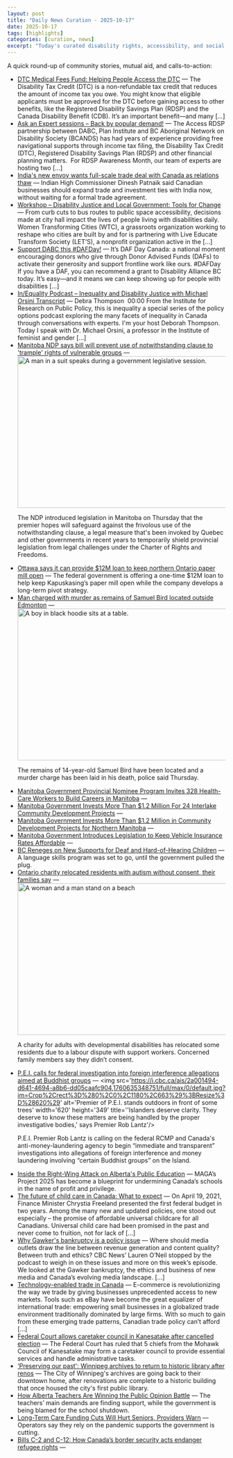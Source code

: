 ```yaml
---
layout: post
title: "Daily News Curation - 2025-10-17"
date: 2025-10-17
tags: [highlights]
categories: [curation, news]
excerpt: "Today's curated disability rights, accessibility, and social policy news from across Canada."
---
```


A quick round-up of community stories, mutual aid, and calls-to-action:

- [DTC Medical Fees Fund: Helping People Access the DTC](https://disabilityalliancebc.org/dtc-medical-fees-fund-helping-people-access-the-dtc/) — The Disability Tax Credit (DTC) is a non-refundable tax credit that reduces the amount of income tax you owe. You might know that eligible applicants must be approved for the DTC before gaining access to other benefits, like the Registered Disability Savings Plan (RDSP) and the Canada Disability Benefit (CDB). It’s an important benefit—and many […]
- [Ask an Expert sessions – Back by popular demand!](https://disabilityalliancebc.org/ask-an-expert-sessions-back-by-popular-demand/) — The Access RDSP partnership between DABC, Plan Institute and BC Aboriginal Network on Disability Society (BCANDS) has had years of experience providing free navigational supports through income tax filing, the Disability Tax Credit (DTC), Registered Disability Savings Plan (RDSP) and other financial planning matters.  For RDSP Awareness Month, our team of experts are hosting two […]
- [India's new envoy wants full-scale trade deal with Canada as relations thaw](https://globalnews.ca/news/11483094/india-envoy-canada-trade-deal-interview/) — Indian High Commissioner Dinesh Patnaik said Canadian businesses should expand trade and investment ties with India now, without waiting for a formal trade agreement.
- [Workshop – Disability Justice and Local Government: Tools for Change](https://disabilityalliancebc.org/workshop-disability-justice-and-local-government-tools-for-change/) — From curb cuts to bus routes to public space accessibility, decisions made at city hall impact the lives of people living with disabilities daily. Women Transforming Cities (WTC), a grassroots organization working to reshape who cities are built by and for is partnering with Live Educate Transform Society (LET’S), a nonprofit organization active in the […]
- [Support DABC this #DAFDay!](https://disabilityalliancebc.org/support-dabc-this-dafday/) — It’s DAF Day Canada: a national moment encouraging donors who give through Donor Advised Funds (DAFs) to activate their generosity and support frontline work like ours. #DAFDay If you have a DAF, you can recommend a grant to Disability Alliance BC today. It’s easy—and it means we can keep showing up for people with disabilities […]
- [In/Equality Podcast – Inequality and Disability Justice with Michael Orsini Transcript](https://policyoptions.irpp.org/2023/05/inequality-and-disability-justice-transcript/) — Debra Thompson  00:00 From the Institute for Research on Public Policy, this is inequality a special series of the policy options podcast exploring the many facets of inequality in Canada through conversations with experts. I'm your host Deborah Thompson. Today I speak with Dr. Michael Orsini, a professor in the Institute of feminist and gender […]
- [Manitoba NDP says bill will prevent use of notwithstanding clause to 'trample' rights of vulnerable groups](https://www.cbc.ca/news/canada/manitoba/ndp-notwithstanding-clause-legislation-9.6941041?cmp=rss) — <img src='https://i.cbc.ca/ais/7dd6c4c1-e9b3-46e6-b7d1-53bda67d7945,1760655608514/full/max/0/default.jpg?im=Crop%2Crect%3D%280%2C831%2C7952%2C4473%29%3BResize%3D%28620%29' alt='A man in a suit speaks during a government legislative session.' width='620' height='349' title='Manitoba Premier Wab Kinew speaks during question period at the legislature on Thursday, Oct. 16, 2025.'/><p>The NDP introduced legislation in Manitoba on Thursday that the premier hopes will safeguard against the frivolous use of the notwithstanding clause, a legal measure that's been invoked by Quebec and other governments in recent years to temporarily shield provincial legislation from legal challenges under the Charter of Rights and Freedoms.</p>
- [Ottawa says it can provide $12M loan to keep northern Ontario paper mill open](https://globalnews.ca/news/11483011/ont-paper-mill-closure/) — The federal government is offering a one-time $12M loan to help keep Kapuskasing’s paper mill open while the company develops a long-term pivot strategy.
- [Man charged with murder as remains of Samuel Bird located outside Edmonton](https://www.cbc.ca/news/canada/edmonton/samuel-bird-remains-located-9.6941197?cmp=rss) — <img src='https://i.cbc.ca/ais/48734e07-774b-4730-86c4-432c8772f6cf,1760041240924/full/max/0/default.jpg?im=Crop%2Crect%3D%280%2C206%2C1180%2C663%29%3BResize%3D%28620%29' alt='A boy in black hoodie sits at a table.' width='620' height='349' title='Samuel Bird, 14, was seen on the evening of June 1, 2025, in the Canora neighbourhood in west Edmonton.'/><p>The remains of 14-year-old Samuel Bird have been located and a murder charge has been laid in his death, police said Thursday.</p>
- [Manitoba Government Provincial Nominee Program Invites 328 Health-Care Workers to Build Careers in Manitoba](https://news.gov.mb.ca/news/index.html?item=71157) — 
- [Manitoba Government Invests More Than $1.2 Million For 24 Interlake Community Development Projects](https://news.gov.mb.ca/news/index.html?item=71117) — 
- [Manitoba Government Invests More Than $1.2 Million in Community Development Projects for Northern Manitoba](https://news.gov.mb.ca/news/index.html?item=71058) — 
- [Manitoba Government Introduces Legislation to Keep Vehicle Insurance Rates Affordable](https://news.gov.mb.ca/news/index.html?item=70977) — 
- [BC Reneges on New Supports for Deaf and Hard-of-Hearing Children](https://thetyee.ca/News/2025/10/16/BC-Reneges-Deaf-Hard-Hearing-Children/) — A language skills program was set to go, until the government pulled the plug.
- [Ontario charity relocated residents with autism without consent, their families say](https://www.cbc.ca/news/canada/toronto/autism-residents-relocated-9.6941638?cmp=rss) — <img src='https://i.cbc.ca/ais/6e0afca4-eae6-4013-b1bd-a34cc5ed60bd,1760703409919/full/max/0/default.jpg?im=Crop%2Crect%3D%280%2C32%2C1535%2C863%29%3BResize%3D%28620%29' alt='A woman and a man stand on a beach' width='620' height='349' title=''/><p>A charity for adults with developmental disabilities has relocated some residents due to a labour dispute with support workers. Concerned family members say they didn’t consent.</p>
- [P.E.I. calls for federal investigation into foreign interference allegations aimed at Buddhist groups](https://www.cbc.ca/news/canada/prince-edward-island/pei-calls-federal-investigation-money-laundering-foreign-interference-9.6941038?cmp=rss) — <img src='https://i.cbc.ca/ais/2a001494-d641-4694-a8b6-dd05caafc904,1760635348751/full/max/0/default.jpg?im=Crop%2Crect%3D%280%2C0%2C1180%2C663%29%3BResize%3D%28620%29' alt='Premier of P.E.I. stands outdoors in front of some trees' width='620' height='349' title=''Islanders deserve clarity. They deserve to know these matters are being handled by the proper investigative bodies,' says Premier Rob Lantz'/><p>P.E.I. Premier Rob Lantz is calling on the federal RCMP and Canada's anti-money-laundering agency to begin “immediate and transparent” investigations into allegations of foreign interference and money laundering involving “certain Buddhist groups” on the Island. </p>
- [Inside the Right-Wing Attack on Alberta's Public Education](https://thetyee.ca/Analysis/2025/10/13/Right-Wing-Attack-Alberta-Public-Education/) — MAGA’s Project 2025 has become a blueprint for undermining Canada’s schools in the name of profit and privilege.
- [The future of child care in Canada: What to expect](https://policyoptions.irpp.org/2021/04/the-future-of-child-care-in-canada-what-to-expect/) — On April 19, 2021, Finance Minister Chrystia Freeland presented the first federal budget in two years. Among the many new and updated policies, one stood out especially – the promise of affordable universal childcare for all Canadians. Universal child care had been promised in the past and never come to fruition, not for lack of […]
- [Why Gawker's bankruptcy is a policy issue](https://policyoptions.irpp.org/2016/08/policy-options-podcast-18-gawker-bankruptcy/) — Where should media outlets draw the line between revenue generation and content quality? Between truth and ethics? CBC News’ Lauren O’Neil stopped by the podcast to weigh in on these issues and more on this week’s episode. We looked at the Gawker bankruptcy, the ethics and business of new media and Canada’s evolving media landscape. […]
- [Technology-enabled trade in Canada](https://policyoptions.irpp.org/2016/07/policy-options-podcast-16-technology-enabled-trade-in-canada/) — E-commerce is revolutionizing the way we trade by giving businesses unprecedented access to new markets. Tools such as eBay have become the great equalizer of international trade: empowering small businesses in a globalized trade environment traditionally dominated by large firms. With so much to gain from these emerging trade patterns, Canadian trade policy can’t afford […]
- [Federal Court allows caretaker council in Kanesatake after cancelled election](https://globalnews.ca/news/11482968/federal-court-cancelled-election/) — The Federal Court has ruled that 5 chiefs from the Mohawk Council of Kanesatake may form a caretaker council to provide essential services and handle administrative tasks.
- [‘Preserving our past': Winnipeg archives to return to historic library after renos](https://globalnews.ca/news/11483074/winnipeg-archives-return-william-street-renovations/) — The City of Winnipeg's archives are going back to their downtown home, after renovations are complete to a historic building that once housed the city's first public library.
- [How Alberta Teachers Are Winning the Public Opinion Battle](https://thetyee.ca/News/2025/10/15/Alberta-Teachers-Winning-Public-Opinion/) — The teachers’ main demands are finding support, while the government is being blamed for the school shutdown.
- [Long-Term Care Funding Cuts Will Hurt Seniors, Providers Warn](https://thetyee.ca/News/2025/10/14/Long-Term-Care-Cuts-Will-Hurt/) — Operators say they rely on the pandemic supports the government is cutting.
- [Bills C-2 and C-12: How Canada’s border security acts endanger refugee rights](https://rabble.ca/podcast/bills-c-2-and-c-12-how-canadas-border-security-acts-endanger-refugee-rights/) — 
